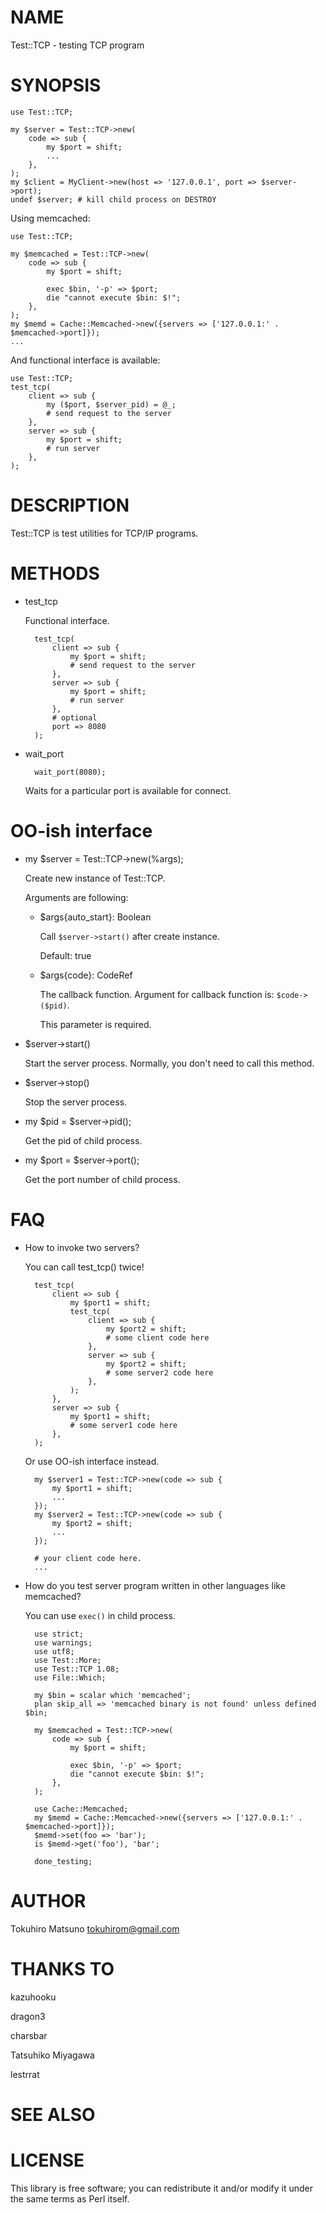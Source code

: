 # NAME

Test::TCP - testing TCP program

# SYNOPSIS

    use Test::TCP;

    my $server = Test::TCP->new(
        code => sub {
            my $port = shift;
            ...
        },
    );
    my $client = MyClient->new(host => '127.0.0.1', port => $server->port);
    undef $server; # kill child process on DESTROY

Using memcached:

    use Test::TCP;

    my $memcached = Test::TCP->new(
        code => sub {
            my $port = shift;

            exec $bin, '-p' => $port;
            die "cannot execute $bin: $!";
        },
    );
    my $memd = Cache::Memcached->new({servers => ['127.0.0.1:' . $memcached->port]});
    ...

And functional interface is available:

    use Test::TCP;
    test_tcp(
        client => sub {
            my ($port, $server_pid) = @_;
            # send request to the server
        },
        server => sub {
            my $port = shift;
            # run server
        },
    );

# DESCRIPTION

Test::TCP is test utilities for TCP/IP programs.

# METHODS

- test\_tcp

    Functional interface.

        test_tcp(
            client => sub {
                my $port = shift;
                # send request to the server
            },
            server => sub {
                my $port = shift;
                # run server
            },
            # optional
            port => 8080
        );

- wait\_port

        wait_port(8080);

    Waits for a particular port is available for connect.

# OO-ish interface

- my $server = Test::TCP->new(%args);

    Create new instance of Test::TCP.

    Arguments are following:

    - $args{auto\_start}: Boolean

        Call `$server->start()` after create instance.

        Default: true

    - $args{code}: CodeRef

        The callback function. Argument for callback function is: `$code->($pid)`.

        This parameter is required.

- $server->start()

    Start the server process. Normally, you don't need to call this method.

- $server->stop()

    Stop the server process.

- my $pid = $server->pid();

    Get the pid of child process.

- my $port = $server->port();

    Get the port number of child process.

# FAQ

- How to invoke two servers?

    You can call test\_tcp() twice!

        test_tcp(
            client => sub {
                my $port1 = shift;
                test_tcp(
                    client => sub {
                        my $port2 = shift;
                        # some client code here
                    },
                    server => sub {
                        my $port2 = shift;
                        # some server2 code here
                    },
                );
            },
            server => sub {
                my $port1 = shift;
                # some server1 code here
            },
        );

    Or use OO-ish interface instead.

        my $server1 = Test::TCP->new(code => sub {
            my $port1 = shift;
            ...
        });
        my $server2 = Test::TCP->new(code => sub {
            my $port2 = shift;
            ...
        });

        # your client code here.
        ...

- How do you test server program written in other languages like memcached?

    You can use `exec()` in child process.

        use strict;
        use warnings;
        use utf8;
        use Test::More;
        use Test::TCP 1.08;
        use File::Which;

        my $bin = scalar which 'memcached';
        plan skip_all => 'memcached binary is not found' unless defined $bin;

        my $memcached = Test::TCP->new(
            code => sub {
                my $port = shift;

                exec $bin, '-p' => $port;
                die "cannot execute $bin: $!";
            },
        );

        use Cache::Memcached;
        my $memd = Cache::Memcached->new({servers => ['127.0.0.1:' . $memcached->port]});
        $memd->set(foo => 'bar');
        is $memd->get('foo'), 'bar';

        done_testing;

# AUTHOR

Tokuhiro Matsuno <tokuhirom@gmail.com>

# THANKS TO

kazuhooku

dragon3

charsbar

Tatsuhiko Miyagawa

lestrrat

# SEE ALSO

# LICENSE

This library is free software; you can redistribute it and/or modify
it under the same terms as Perl itself.
